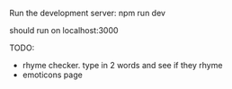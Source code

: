 
Run the development server:
npm run dev

should run on localhost:3000

TODO:
- rhyme checker. type in 2 words and see if they rhyme
- emoticons page
